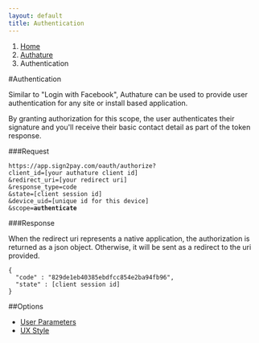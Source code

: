 ```yaml
---
layout: default
title: Authentication
---
```


<ol class="breadcrumb">
  <li><a href="/">Home</a></li>
  <li><a href="/authature">Authature</a></li>
  <li>Authentication</li>
</ol>


#Authentication

Similar to "Login with Facebook", Authature can be used to provide user authentication for any site or install based application.

By granting authorization for this scope, the user authenticates their signature and you'll receive their basic contact detail as part of the token response.

###Request

<pre><code>https://app.sign2pay.com/oauth/authorize?
client_id=[your authature client id]
&amp;redirect_uri=[your redirect uri]
&amp;response_type=code
&amp;state=[client session id]
&amp;device_uid=[unique id for this device]
&amp;scope=<strong>authenticate</strong>
</code></pre>

###Response

When the redirect uri represents a native application, the authorization is returned as a json object. Otherwise, it will be sent as a redirect to the uri provided.

<pre>
<code>{
  "code" : "829de1eb40385ebdfcc854e2ba94fb96",
  "state" : [client session id]
}</code>
</pre>

##Options

- [User Parameters](/authature/user_params.html)
- [UX Style](/authature/ux_styles.html)